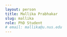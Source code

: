 ```yaml
---
layout: person
title: Mallika Prabhakar
slug: mallika
role: PhD Student
# email: mallika@u.nus.edu
---
```



